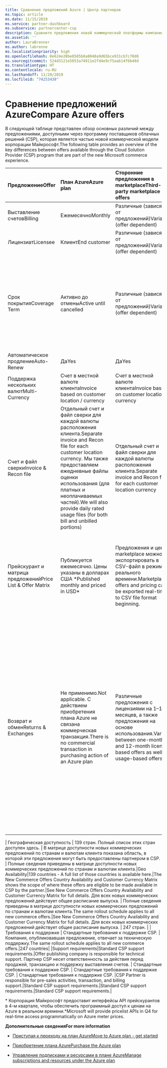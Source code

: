 ```yaml
---
title: Сравнение предложений Azure | Центр партнеров
ms.topic: article
ms.date: 11/15/2019
ms.service: partner-dashboard
ms.subservice: partnercenter-csp
description: Сравните предложения новой коммерческой платформы компании Майкрософт для партнеров в рамках программы поставщика облачных решений (CSP).
ms.assetid: ''
author: LauraBrenner
ms.author: labrenne
ms.localizationpriority: high
ms.openlocfilehash: 0e624e28be8585b8a8040a9d65bce931cb7c70d8
ms.sourcegitcommit: 524d3121e5053a74911e2fd4e9cf5aab14f6b48d
ms.translationtype: HT
ms.contentlocale: ru-RU
ms.lasthandoff: 11/20/2019
ms.locfileid: "74253438"
---
```

# <a name="compare-azure-offers"></a><span data-ttu-id="5b2ec-103">Сравнение предложений Azure</span><span class="sxs-lookup"><span data-stu-id="5b2ec-103">Compare Azure offers</span></span>

<span data-ttu-id="5b2ec-104">В следующей таблице представлен обзор основных различий между предложениями, доступными через программу поставщиков облачных решений (CSP), которая является частью новой коммерческой модели корпорации Майкрософт.</span><span class="sxs-lookup"><span data-stu-id="5b2ec-104">The following table provides an overview of the key differences between offers available through the Cloud Solution Provider (CSP)  program that are part of the new Microsoft commerce experience.</span></span>


|<span data-ttu-id="5b2ec-105">**Предложение**</span><span class="sxs-lookup"><span data-stu-id="5b2ec-105">**Offer**</span></span>| <span data-ttu-id="5b2ec-106">**План Azure**</span><span class="sxs-lookup"><span data-stu-id="5b2ec-106">**Azure plan**</span></span>|<span data-ttu-id="5b2ec-107">**Сторонние предложения в marketplace**</span><span class="sxs-lookup"><span data-stu-id="5b2ec-107">**Third-party marketplace offers**</span></span>|<span data-ttu-id="5b2ec-108">**Резервирования Azure**</span><span class="sxs-lookup"><span data-stu-id="5b2ec-108">**Azure Reservations**</span></span>|<span data-ttu-id="5b2ec-109">**Серверные подписки, продаваемые через программу CSP**</span><span class="sxs-lookup"><span data-stu-id="5b2ec-109">**Server Subscriptions sold through CSP**</span></span>|<span data-ttu-id="5b2ec-110">**Предложения на основе рабочих мест**</span><span class="sxs-lookup"><span data-stu-id="5b2ec-110">**Seat-based offers**</span></span>|
|-------------------|:------|:-----|:---------|:--------------|:---------|
|<span data-ttu-id="5b2ec-111">Выставление счетов</span><span class="sxs-lookup"><span data-stu-id="5b2ec-111">Billing</span></span>|<span data-ttu-id="5b2ec-112">Ежемесячно</span><span class="sxs-lookup"><span data-stu-id="5b2ec-112">Monthly</span></span>|<span data-ttu-id="5b2ec-113">Различные (зависят от предложений)</span><span class="sxs-lookup"><span data-stu-id="5b2ec-113">Variable (offer dependent)</span></span>|<span data-ttu-id="5b2ec-114">Клиент</span><span class="sxs-lookup"><span data-stu-id="5b2ec-114">End customer</span></span>|<span data-ttu-id="5b2ec-115">Оплата заранее на весь срок или на 3 года</span><span class="sxs-lookup"><span data-stu-id="5b2ec-115">Up front for the full term or 3-year term</span></span>|<span data-ttu-id="5b2ec-116">Ежемесячные или ежегодные</span><span class="sxs-lookup"><span data-stu-id="5b2ec-116">Monthly or Annual</span></span>|
|<span data-ttu-id="5b2ec-117">Лицензиат</span><span class="sxs-lookup"><span data-stu-id="5b2ec-117">Licensee</span></span>|<span data-ttu-id="5b2ec-118">Клиент</span><span class="sxs-lookup"><span data-stu-id="5b2ec-118">End customer</span></span>|<span data-ttu-id="5b2ec-119">Различные (зависят от предложений)</span><span class="sxs-lookup"><span data-stu-id="5b2ec-119">Variable (offer dependent)</span></span>|<span data-ttu-id="5b2ec-120">Клиент</span><span class="sxs-lookup"><span data-stu-id="5b2ec-120">End customer</span></span>| <span data-ttu-id="5b2ec-121">Клиент</span><span class="sxs-lookup"><span data-stu-id="5b2ec-121">End customer</span></span>|   <span data-ttu-id="5b2ec-122">Клиент</span><span class="sxs-lookup"><span data-stu-id="5b2ec-122">End customer</span></span>|
|<span data-ttu-id="5b2ec-123">Срок покрытия</span><span class="sxs-lookup"><span data-stu-id="5b2ec-123">Coverage Term</span></span>|<span data-ttu-id="5b2ec-124">Активно до отмены</span><span class="sxs-lookup"><span data-stu-id="5b2ec-124">Active until cancelled</span></span>|<span data-ttu-id="5b2ec-125">Различные (зависят от предложений)</span><span class="sxs-lookup"><span data-stu-id="5b2ec-125">Variable (offer dependent)</span></span>|<span data-ttu-id="5b2ec-126">См. описание предложения</span><span class="sxs-lookup"><span data-stu-id="5b2ec-126">See offer description</span></span>|<span data-ttu-id="5b2ec-127">Для каждого резервирования Azure действует собственный уникальный срок действия.</span><span class="sxs-lookup"><span data-stu-id="5b2ec-127">All Azure Reservations have their own unique coverage period.</span></span>    <span data-ttu-id="5b2ec-128">Для каждой серверной подписки действует собственный уникальный срок действия.</span><span class="sxs-lookup"><span data-stu-id="5b2ec-128">All Server Subscriptions will have their own unique coverage period.</span></span>|   <span data-ttu-id="5b2ec-129">Дополнительные лицензии на рабочие места будут привязаны к имеющемуся периоду покрытия.</span><span class="sxs-lookup"><span data-stu-id="5b2ec-129">Additional seat-based licenses will snap into the existing coverage period</span></span>|
|<span data-ttu-id="5b2ec-130">Автоматическое продление</span><span class="sxs-lookup"><span data-stu-id="5b2ec-130">Auto-Renew</span></span>|<span data-ttu-id="5b2ec-131">Да</span><span class="sxs-lookup"><span data-stu-id="5b2ec-131">Yes</span></span>|<span data-ttu-id="5b2ec-132">Да</span><span class="sxs-lookup"><span data-stu-id="5b2ec-132">Yes</span></span>|<span data-ttu-id="5b2ec-133">Нет</span><span class="sxs-lookup"><span data-stu-id="5b2ec-133">No</span></span>| <span data-ttu-id="5b2ec-134">Нет</span><span class="sxs-lookup"><span data-stu-id="5b2ec-134">No</span></span>|<span data-ttu-id="5b2ec-135">Да</span><span class="sxs-lookup"><span data-stu-id="5b2ec-135">Yes</span></span>|
|<span data-ttu-id="5b2ec-136">Поддержка нескольких валют</span><span class="sxs-lookup"><span data-stu-id="5b2ec-136">Multi-Currency</span></span>|<span data-ttu-id="5b2ec-137">Счет в местной валюте клиента</span><span class="sxs-lookup"><span data-stu-id="5b2ec-137">Invoice based on customer location / currency</span></span>|<span data-ttu-id="5b2ec-138">Счет в местной валюте клиента</span><span class="sxs-lookup"><span data-stu-id="5b2ec-138">Invoice based on customer location / currency</span></span>|<span data-ttu-id="5b2ec-139">Счет в местной валюте клиента</span><span class="sxs-lookup"><span data-stu-id="5b2ec-139">Invoice based on customer location / currency</span></span>|<span data-ttu-id="5b2ec-140">Счет в местной валюте клиента</span><span class="sxs-lookup"><span data-stu-id="5b2ec-140">Invoice based on customer location / currency</span></span>|<span data-ttu-id="5b2ec-141">В местной валюте партнера</span><span class="sxs-lookup"><span data-stu-id="5b2ec-141">Based on Partner location currency</span></span>| 
|<span data-ttu-id="5b2ec-142">Счет и файл сверки</span><span class="sxs-lookup"><span data-stu-id="5b2ec-142">Invoice & Recon file</span></span>|<span data-ttu-id="5b2ec-143">Отдельный счет и файл сверки для каждой валюты расположения клиента.</span><span class="sxs-lookup"><span data-stu-id="5b2ec-143">Separate invoice and Recon file for each customer location currency.</span></span>  <span data-ttu-id="5b2ec-144">Мы также предоставляем ежедневные файлы оценки использования (для платных и неоплачиваемых частей).</span><span class="sxs-lookup"><span data-stu-id="5b2ec-144">We will also provide daily rated usage files (for both bill and unbilled portions)</span></span> |<span data-ttu-id="5b2ec-145">Отдельный счет и файл сверки для каждой валюты расположения клиента.</span><span class="sxs-lookup"><span data-stu-id="5b2ec-145">Separate invoice and Recon file for each customer location currency</span></span>|<span data-ttu-id="5b2ec-146">Отдельный счет и файл сверки для каждой валюты расположения клиента.</span><span class="sxs-lookup"><span data-stu-id="5b2ec-146">Separate invoice and Recon file for each customer location currency</span></span>|<span data-ttu-id="5b2ec-147">Отдельный счет и файл сверки для каждой валюты расположения клиента.</span><span class="sxs-lookup"><span data-stu-id="5b2ec-147">Separate invoice and Recon file for each customer location currency</span></span>|<span data-ttu-id="5b2ec-148">Все заказы в одном счете и файле сверки</span><span class="sxs-lookup"><span data-stu-id="5b2ec-148">All orders on one invoice and Recon file</span></span>|
|<span data-ttu-id="5b2ec-149">Прейскурант и матрица предложений</span><span class="sxs-lookup"><span data-stu-id="5b2ec-149">Price List & Offer Matrix</span></span>|<span data-ttu-id="5b2ec-150">Публикуется ежемесячно. Цены указаны в долларах США \*</span><span class="sxs-lookup"><span data-stu-id="5b2ec-150">Published monthly and priced in USD\*</span></span>|<span data-ttu-id="5b2ec-151">Предложения и цены marketplace можно экспортировать в CSV-файл в режиме реального времени.</span><span class="sxs-lookup"><span data-stu-id="5b2ec-151">Marketplace offers and pricing can be exported real-time to CSV file format beginning.</span></span>|<span data-ttu-id="5b2ec-152">Предоставляется отдельный файл со всеми ценами и сведениями о предложениях. Отдельный файл матрицы предложений отсутствует.</span><span class="sxs-lookup"><span data-stu-id="5b2ec-152">Separate, single file with all pricing and offer details included.There is no separate Offer Matrix file</span></span>||<span data-ttu-id="5b2ec-153">Предоставляется отдельный файл со всеми ценами и сведениями о предложениях. Отдельный файл матрицы предложений отсутствует.</span><span class="sxs-lookup"><span data-stu-id="5b2ec-153">Separate, single file with all pricing and offer details included.There is no separate Offer Matrix.</span></span>| <span data-ttu-id="5b2ec-154">Предоставляется отдельный файл со всеми ценами и сведениями о предложениях.</span><span class="sxs-lookup"><span data-stu-id="5b2ec-154">fileSeparate, single file with all pricing and offer details included.</span></span>|<span data-ttu-id="5b2ec-155">Отдельные прейскурант и матрица предложений (2 файла).</span><span class="sxs-lookup"><span data-stu-id="5b2ec-155">Separate price list and offer matrix (2 files).</span></span>|
|<span data-ttu-id="5b2ec-156">Возврат и обмен</span><span class="sxs-lookup"><span data-stu-id="5b2ec-156">Returns & Exchanges</span></span>|<span data-ttu-id="5b2ec-157">Не применимо.</span><span class="sxs-lookup"><span data-stu-id="5b2ec-157">Not applicable.</span></span> <span data-ttu-id="5b2ec-158">С действием приобретения плана Azure не связана коммерческая транзакция.</span><span class="sxs-lookup"><span data-stu-id="5b2ec-158">There is no commercial transaction in purchasing action of an Azure plan</span></span>|<span data-ttu-id="5b2ec-159">Различные предложения с лицензиями на 1–12 месяцев, а также предложения на основе использования.</span><span class="sxs-lookup"><span data-stu-id="5b2ec-159">Varies between one-month and 12-month license based offers as well as usage-based offers.</span></span>|<span data-ttu-id="5b2ec-160">При возврате в течение 5 дней после даты заказа возмещается 100 % суммы.</span><span class="sxs-lookup"><span data-stu-id="5b2ec-160">Returns less than 5 days after order date will receive a 100% credit.</span></span> <span data-ttu-id="5b2ec-161">При возврате по прошествии более 5 дней после даты заказа возмещается пропорциональная сумма и вычитаются 12 % от суммы за досрочное расторжение договора. Ограничение: 50 000 долларов США (или эквивалент в местной валюте) на клиента в год.</span><span class="sxs-lookup"><span data-stu-id="5b2ec-161">Returns greater than 5 days after order date will receive a pro-rated credit and a 12% early termination fee of the pro-rated credit; Cap of $50,000 USD (or local currency equivalent) per customer per year</span></span>|<span data-ttu-id="5b2ec-162">При возврате в течение 60 дней после даты заказа возмещается 100 % суммы, а лицензионные ключи деактивируются.</span><span class="sxs-lookup"><span data-stu-id="5b2ec-162">Returns less than 60 days from order date will receive a 100% credit license keys will be deactivated.</span></span> <span data-ttu-id="5b2ec-163">Частичные возвраты не будут приниматься.</span><span class="sxs-lookup"><span data-stu-id="5b2ec-163">Partial returns will not be accepted.</span></span>|   <span data-ttu-id="5b2ec-164">При приостановке или отмене в течение 30 дней возмещается 100 % суммы. При приостановке или отмене по истечении более 30 дней возмещается пропорциональная сумма.</span><span class="sxs-lookup"><span data-stu-id="5b2ec-164">Suspensions / cancellations less than 30 days will receive a 100% credit; Suspensions / cancellations greater than 30 days will receive a pro-rated credit.</span></span>|

<span data-ttu-id="5b2ec-165">| Географическая доступность | 139 стран. Полный список этих стран доступен здесь. | В матрице доступности новых коммерческих предложений по странам и валютам клиента показана область, в которой эти предложения могут быть предоставлены партнером в CSP. | Полные сведения приведены в матрице доступности новых коммерческих предложений по странам и валютам клиента.</span><span class="sxs-lookup"><span data-stu-id="5b2ec-165">|Geo Availability|139 countries - A full list of those countries is available here.|The New Commerce Offers Country Availability and Customer Currency Matrix shows the scope of where these offers are eligible to be made available in CSP by the partner.|See New Commerce Offers Country Availability and Customer Currency Matrix for full details.</span></span> <span data-ttu-id="5b2ec-166">Для всех новых коммерческих предложений действует общее расписание выпуска. | Полные сведения приведены в матрице доступности новых коммерческих предложений по странам и валютам клиента.</span><span class="sxs-lookup"><span data-stu-id="5b2ec-166">The same rollout schedule applies to all new commerce offers.|See New Commerce Offers Country Availability and Customer Currency Matrix for full details.</span></span>  <span data-ttu-id="5b2ec-167">Для всех новых коммерческих предложений действует общее расписание выпуска. | 247 стран. | | Требования к поддержке | Стандартные требования к поддержке CSP. | Компания, опубликовавшая предложение, отвечает за техническую поддержку.</span><span class="sxs-lookup"><span data-stu-id="5b2ec-167">The same rollout schedule applies to all new commerce offers.|247 countries| |Support requirements|Standard CSP support requirements.|Offer publishing company is responsible for technical support.</span></span>  <span data-ttu-id="5b2ec-168">Партнер CSP несет ответственность за действия перед продажей, транзакцию и поддержку выставления счетов. | Стандартные требования к поддержке CSP. | Стандартные требования к поддержке CSP. | Стандартные требования к поддержке CSP. |</span><span class="sxs-lookup"><span data-stu-id="5b2ec-168">CSP Partner is responsible for pre-sales activities, transaction, and billing support.|Standard CSP support requirements.|Standard CSP support requirements.|Standard CSP support requirements.|</span></span>

<span data-ttu-id="5b2ec-169">\* Корпорация Майкрософт предоставит интерфейсы API прейскурантов в 4-м квартале, чтобы обеспечить программный доступ к ценам на Azure в реальном времени.</span><span class="sxs-lookup"><span data-stu-id="5b2ec-169">\*Microsoft will provide pricelist APIs in Q4 for real-time access programmatically on Azure meter prices.</span></span>

<span data-ttu-id="5b2ec-170">**Дополнительные сведения**</span><span class="sxs-lookup"><span data-stu-id="5b2ec-170">**For more information**</span></span>

- [<span data-ttu-id="5b2ec-171">Приступая к переходу на план Azure</span><span class="sxs-lookup"><span data-stu-id="5b2ec-171">Move to Azure plan - get started</span></span>](azure-plan-get-started.md)

- [<span data-ttu-id="5b2ec-172">Приобретение плана Azure</span><span class="sxs-lookup"><span data-stu-id="5b2ec-172">Purchase the Azure plan</span></span>](purchase-azure-plan.md)

- [<span data-ttu-id="5b2ec-173">Управление подписками и ресурсами в плане Azure</span><span class="sxs-lookup"><span data-stu-id="5b2ec-173">Manage subscriptions and resources under the Azure plan</span></span>](azure-plan-manage.md)

